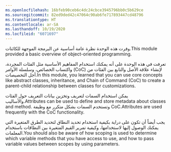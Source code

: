 ```yaml
---
ms.openlocfilehash: 16bfeb90ceb6c4dc24cbce3945796bb0c5b629ce
ms.sourcegitcommit: 82ed9ded42c47064c90ab6fe717893447cd48796
ms.translationtype: HT
ms.contentlocale: ar-SA
ms.lasthandoff: 10/19/2020
ms.locfileid: "6071697"
---
```


<span data-ttu-id="394f6-101">وفرت هذه الوحدة نظرة عامة أساسية عن البرمجة الموجهة للكائنات.</span><span class="sxs-lookup"><span data-stu-id="394f6-101">This module provided a basic overview of object-oriented programming.</span></span>
 
<span data-ttu-id="394f6-102">تعرفت في هذه الوحدة على أنه يمكنك استخدام المفاهيم الأساسية مثل الفئات المجردة، واكتساب الخصائص، وسلسلة الأوامر (CoC) لإنشاء علاقة الأصل والتابع بين الفئات من أجل التخصيصات.</span><span class="sxs-lookup"><span data-stu-id="394f6-102">In this module, you learned that you can use core concepts like abstract classes, inheritance, and Chain of Command (CoC) to create a parent-child relationship between classes for customizations.</span></span>

<span data-ttu-id="394f6-103">يمكن استخدام السمات لتعريف وتخزين بيانات التعريف حول الفئات والأساليب.</span><span class="sxs-lookup"><span data-stu-id="394f6-103">Attributes can be used to define and store metadata about classes and method.</span></span> <span data-ttu-id="394f6-104">وتستخدم السمات بشكل متكرر مع وظيفة CoC.</span><span class="sxs-lookup"><span data-stu-id="394f6-104">Attributes are used frequently with the CoC functionality.</span></span> 

<span data-ttu-id="394f6-105">يجب أيضاً أن تكون على دراية بكيفية استخدام تحديد النطاق لتحديد الطرق المتغيرة التي يمكنك الوصول إليها لاستخدامها، وكيفية تمرير القيم المتغيرة بين النطاقات باستخدام المعلمات.</span><span class="sxs-lookup"><span data-stu-id="394f6-105">You should also be aware of how scoping is used to determine which variable methods that you have access to use, and how to pass variable values between scopes by using parameters.</span></span>
